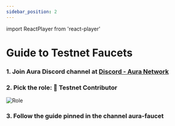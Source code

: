 ```yaml
---
sidebar_position: 2
---
```

import ReactPlayer from 'react-player'

# Guide to Testnet Faucets
 

### 1. Join Aura Discord channel at [Discord - Aura Network](https://discord.gg/CUDB28YJf3)

### 2. Pick the role: 🧪 Testnet Contributor

![Role](/img/graphic/role.png)

### 3. Follow the guide pinned in the channel aura-faucet

<div className='player-wrapper'>
    <ReactPlayer 
        playing 
        controls 
        url='/video/Introduction_Faucet.mp4' 
        className='react-player'
        width='100%'
        height='100%'
    />
</div>